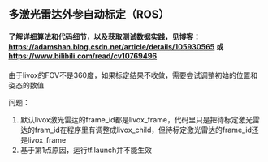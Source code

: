 ## 多激光雷达外参自动标定（ROS）
#### 了解详细算法和代码细节，以及获取测试数据实践，见博客：https://adamshan.blog.csdn.net/article/details/105930565 或 https://www.bilibili.com/read/cv10769496

由于livox的FOV不是360度，如果标定结果不收敛，需要尝试调整初始的位置和姿态的数值

问题：

1. 默认livox激光雷达的frame_id都是livox_frame，代码里只是把待标定激光雷达的fram_id在程序里有调整成livox_child，但待标定激光雷达的frame_id还是livox_frame
2. 基于第1点原因，运行tf.launch并不能生效
